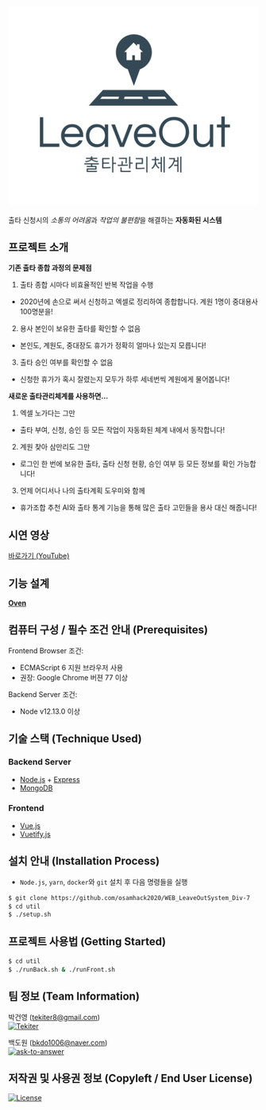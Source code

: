 <p align="center"><img src="LeaveOut-logo.png"></p>

출타 신청시의 *소통의 어려움*과 *작업의 불편함*을 해결하는 **자동화된 시스템**

## 프로젝트 소개

**기존 출타 종합 과정의 문제점**

1. 출타 종합 시마다 비효율적인 반복 작업을 수행

- 2020년에 손으로 써서 신청하고 엑셀로 정리하여 종합합니다. 계원 1명이 중대용사 100명분을!

2. 용사 본인이 보유한 출타를 확인할 수 없음

- 본인도, 계원도, 중대장도 휴가가 정확히 얼마나 있는지 모릅니다!

3. 출타 승인 여부를 확인할 수 없음

- 신청한 휴가가 혹시 잘렸는지 모두가 하루 세네번씩 계원에게 물어봅니다!

**새로운 출타관리체계를 사용하면...**

1. 엑셀 노가다는 그만

- 출타 부여, 신청, 승인 등 모든 작업이 자동화된 체계 내에서 동작합니다!

2. 계원 찾아 삼만리도 그만

- 로그인 한 번에 보유한 출타, 출타 신청 현황, 승인 여부 등 모든 정보를 확인 가능합니다!

3. 언제 어디서나 나의 출타계획 도우미와 함께

- 휴가조합 추천 AI와 출타 통계 기능을 통해 많은 출타 고민들을 용사 대신 해줍니다!

## 시연 영상

[바로가기 (YouTube)](https://youtu.be/Hc-uen8y0mc)

## 기능 설계

**[Oven](https://ovenapp.io/view/PCf6ZCxAgq8ROY5VMIlacoo4sQgquEBH/Pnctr)**

## 컴퓨터 구성 / 필수 조건 안내 (Prerequisites)

Frontend Browser 조건:

- ECMAScript 6 지원 브라우저 사용
- 권장: Google Chrome 버젼 77 이상

Backend Server 조건:

- Node v12.13.0 이상

## 기술 스택 (Technique Used)

### Backend Server

- [Node.js](https://nodejs.org) + [Express](https://expressjs.com/)
- [MongoDB](https://www.mongodb.com/)

### Frontend

- [Vue.js](https://vuejs.org/)
- [Vuetify.js](https://vuetifyjs.com/)

## 설치 안내 (Installation Process)

- `Node.js`, `yarn`, `docker`와 `git` 설치 후 다음 명령들을 실행

```bash
$ git clone https://github.com/osamhack2020/WEB_LeaveOutSystem_Div-7
$ cd util
$ ./setup.sh
```

## 프로젝트 사용법 (Getting Started)

```bash
$ cd util
$ ./runBack.sh & ./runFront.sh
```

## 팀 정보 (Team Information)

박건영 (tekiter8@gmail.com)<br>
<a href="https://github.com/Tekiter"><img src="https://img.shields.io/badge/Github-Tekiter-green?style=flat&logo=github" alt="Tekiter"></a>

백도원 (bkdo1006@naver.com)<br>
<a href="https://github.com/ask-to-answer"><img src="https://img.shields.io/badge/Github-ask--to--answer-green?style=flat&logo=github" alt="ask-to-answer"></a>

## 저작권 및 사용권 정보 (Copyleft / End User License)

<a href="LICENSE.md"><img src="https://img.shields.io/github/license/osamhack2020/WEB_LeaveOutSystem_Div-7?label=%EB%9D%BC%EC%9D%B4%EC%84%A0%EC%8A%A4" alt="License"></a>
